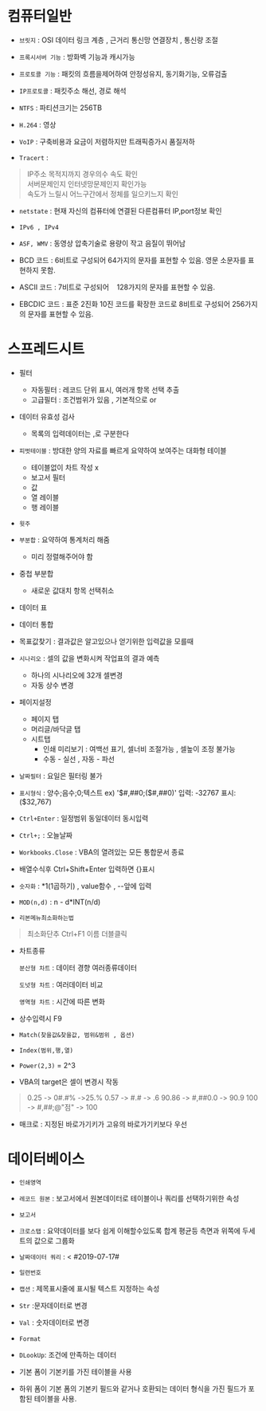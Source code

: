 # 컴퓨터일반

- `브릿지` : OSI 데이터 링크 계층 , 근거리 통신망 연결장치 , 통신량 조절
- `프록시서버 기능` : 방화벽 기능과 캐시가능
- `프로토콜 기능` : 패킷의 흐름을제어하여 안정성유지,
                동기화기능,
                오류검출

- `IP프로토콜` : 패킷주소 해선, 경로 해석
- `NTFS` : 파티션크기는 256TB
- `H.264` : 영상
- `VoIP` : 구축비용과 요금이 저렴하지만 트래픽증가시 품질저하
- `Tracert` : 
> IP주소 목적지까지 경우의수 속도 확인<br>
> 서버문제인지 인터넷망문제인지 확인가능<br>
> 속도가 느릴시 어느구간에서 정체를 일으키느지 확인

- `netstate` : 현재 자신의 컴퓨터에 연결된 다른컴퓨터 IP,port정보 확인

- `IPv6 , IPv4`

- `ASF, WMV` : 동영상 압축기술로 용량이 작고 음질이 뛰어남

- BCD 코드 : 6비트로 구성되어 64가지의 문자를 표현할 수 있음. 영문 소문자를 표현하지 못함.
- ASCII 코드 : 7비트로 구성되어    128가지의 문자를 표현할 수 있음.
- EBCDIC 코드 : 표준 2진화 10진 코드를 확장한 코드로 8비트로 구성되어 256가지의 문자를 표현할 수 있음.

# 스프레드시트

- 필터
    - 자동필터 : 레코드 단위 표시, 여러개 항목 선택 추출
    - 고급필터 : 조건범위가 있음 , 기본적으로 or 

- 데이터 유효성 검사
    - 목록의 입력데이터는 ,로 구분한다



- `피벗테이블` : 방대한 양의 자료를 빠르게 요약하여 보여주는 대화형 테이블
    - 테이블없이 차트 작성 x
    - 보고서 필터
    - 값
    - 열 레이블
    - 행 레이블

- `윗주`

- `부분합` : 요약하여 통계처리 해줌
    - 미리 정렬해주어야 함

- 중첩 부분합
    - 새로운 값대치 항목 선택취소

- 데이터 표
- 데이터 통합

- 목표값찾기 : 결과값은 알고있으나 얻기위한 입력값을 모를때

- `시나리오` : 셀의 값을 변화시켜 작업표의 결과 예측
    - 하나의 시나리오에 32개 셀변경
    - 자동 상수 변경


- 페이지설정
    - 페이지 탭
    - 머리글/바닥글 탭 
    - 시트탭
        - 인쇄 미리보기 : 여백선 표기, 셀너비 조절가능 ,  셀높이 조정 불가능
        - 수동 - 실선 , 자동 - 파선

- `날짜필터` : 요일은 필터링 불가
- `표시형식` : 양수;음수;0;텍스트 ex) '$#,##0;($#,##0)'  입력: -32767 표시:($32,767)
- `Ctrl+Enter` : 일정범위 동일데이터 동시입력
- `Ctrl+;` : 오늘날짜
- `Workbooks.Close` : VBA의 열려있는 모든 통합문서 종료
- 배열수식후 Ctrl+Shift+Enter 입력하면  {}표시
- `숫자화` : *1(1곱하기) , value함수 , --앞에 입력
- `MOD(n,d)` : n - d*INT(n/d) 

- `리본메뉴최소화하는법` 
 > 최소화단추 
 > Ctrl+F1
 > 이름 더블클릭

- 차트종류

    `분산형 차트` : 데이터 경향 여러종류데이터 

    `도넛형 차트` : 여러데이터 비교

    `영역형 차트` : 시간에 따른 변화

- 상수입력시 F9

- `Match(찾을값&찾을값, 범위&범위 , 옵션)`
- `Index(범위,행,열)`
- `Power(2,3)` = 2^3


- VBA의 target은 셀이 변경시 작동

> 0.25 -> 0#.#% ->25.%
> 0.57 -> #.# -> .6
> 90.86 -> #,##0.0 -> 90.9
> 100 -> #,##;@"점" -> 100

- 매크로 : 지정된 바로가기키가 고유의 바로가기키보다 우선


# 데이터베이스

- `인쇄영역`
- `레코드 원본` : 보고서에서 원본데이터로 테이블이나 쿼리를 선택하기위한 속성
- `보고서`
- `크로스탭` : 요약데이터를 보다 쉽게 이해할수있도록 합계 평균등 측면과 위쪽에 두세트의 값으로 그룹화

- `날짜데이터 쿼리` : < #2019-07-17#
- `일련번호`
- `캡션` : 제목표시줄에 표시될 텍스트 지정하는 속성

- `Str` :문자데이터로 변경
- `Val` : 숫자데이터로 변경
- `Format`
- `DLookUp`: 조건에 만족하는 데이터

- 기본 폼이 기본키를 가진 테이블을 사용
- 하위 폼이 기본 폼의 기본키 필드와 같거나 호환되는 데이터 형식을 가진 필드가 포함된 테이블을 사용.